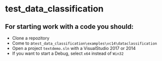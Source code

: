 # test_data_classification
 ## For starting work with a code you should:
 + Clone a repozitory 
 + Come to a```test_data_classification\examples\vc14\dataclassification```
 + Open a project ```textdemo.sln``` with a VisualStudio 2017 or 2014
 + If you want to start a Debug, select ```x64``` instead of ```Win32```

